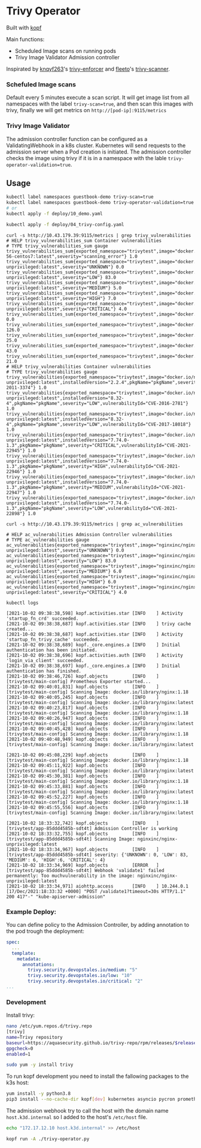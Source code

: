 # Trivy Operator

Built with [kopf](https://github.com/nolar/kopf)

Main functions:

* Scheduled Image scans on running pods
* Trivy Image Validator Admission controller

Inspirated by [knqyf263](https://github.com/knqyf263)'s [trivy-enforcer](https://github.com/aquasecurity/trivy-enforcer) and [fleeto](https://github.com/fleeto)'s [trivy-scanner](https://github.com/fleeto/trivy-scanner).

### Schefuled Image scans
Default every 5 minutes execute a scan script. It will get image list from all namespaces with the label `trivy-scan=true`, and then scan this images with trivy, finally we will get metrics on `http://[pod-ip]:9115/metrics`

### Trivy Image Validator
The admission controller function can be configured as a ValidatingWebhook in a k8s cluster. Kubernetes will send requests to the admission server when a Pod creation is initiated. The admission controller checks the image using trivy if it is in a namespace with the lable `trivy-operator-validation=true`.

## Usage

```bash
kubectl label namespaces guestbook-demo trivy-scan=true
kubectl label namespaces guestbook-demo trivy-operator-validation=true
# or
kubectl apply -f deploy/10_demo.yaml

kubectl apply -f deploy/04_trivy-config.yaml
```

~~~text
curl -s http://10.43.179.39:9115/metrics | grep trivy_vulnerabilities
# HELP trivy_vulnerabilities_sum Container vulnerabilities
# TYPE trivy_vulnerabilities_sum gauge
trivy_vulnerabilities_sum{exported_namespace="trivytest",image="docker.io/openshift/mysql-56-centos7:latest",severity="scanning_error"} 1.0
trivy_vulnerabilities_sum{exported_namespace="trivytest",image="docker.io/nginxinc/nginx-unprivileged:latest",severity="UNKNOWN"} 0.0
trivy_vulnerabilities_sum{exported_namespace="trivytest",image="docker.io/nginxinc/nginx-unprivileged:latest",severity="LOW"} 83.0
trivy_vulnerabilities_sum{exported_namespace="trivytest",image="docker.io/nginxinc/nginx-unprivileged:latest",severity="MEDIUM"} 5.0
trivy_vulnerabilities_sum{exported_namespace="trivytest",image="docker.io/nginxinc/nginx-unprivileged:latest",severity="HIGH"} 7.0
trivy_vulnerabilities_sum{exported_namespace="trivytest",image="docker.io/nginxinc/nginx-unprivileged:latest",severity="CRITICAL"} 4.0
trivy_vulnerabilities_sum{exported_namespace="trivytest",image="docker.io/library/nginx:1.18",severity="UNKNOWN"} 0.0
trivy_vulnerabilities_sum{exported_namespace="trivytest",image="docker.io/library/nginx:1.18",severity="LOW"} 126.0
trivy_vulnerabilities_sum{exported_namespace="trivytest",image="docker.io/library/nginx:1.18",severity="MEDIUM"} 25.0
trivy_vulnerabilities_sum{exported_namespace="trivytest",image="docker.io/library/nginx:1.18",severity="HIGH"} 43.0
trivy_vulnerabilities_sum{exported_namespace="trivytest",image="docker.io/library/nginx:1.18",severity="CRITICAL"} 21.0
# HELP trivy_vulnerabilities Container vulnerabilities
# TYPE trivy_vulnerabilities gauge
trivy_vulnerabilities{exported_namespace="trivytest",image="docker.io/nginxinc/nginx-unprivileged:latest",installedVersion="2.2.4",pkgName="pkgName",severity="LOW",vulnerabilityId="CVE-2011-3374"} 1.0
trivy_vulnerabilities{exported_namespace="trivytest",image="docker.io/nginxinc/nginx-unprivileged:latest",installedVersion="8.32-4",pkgName="pkgName",severity="LOW",vulnerabilityId="CVE-2016-2781"} 1.0
trivy_vulnerabilities{exported_namespace="trivytest",image="docker.io/nginxinc/nginx-unprivileged:latest",installedVersion="8.32-4",pkgName="pkgName",severity="LOW",vulnerabilityId="CVE-2017-18018"} 1.0
trivy_vulnerabilities{exported_namespace="trivytest",image="docker.io/nginxinc/nginx-unprivileged:latest",installedVersion="7.74.0-1.3",pkgName="pkgName",severity="CRITICAL",vulnerabilityId="CVE-2021-22945"} 1.0
trivy_vulnerabilities{exported_namespace="trivytest",image="docker.io/nginxinc/nginx-unprivileged:latest",installedVersion="7.74.0-1.3",pkgName="pkgName",severity="HIGH",vulnerabilityId="CVE-2021-22946"} 1.0
trivy_vulnerabilities{exported_namespace="trivytest",image="docker.io/nginxinc/nginx-unprivileged:latest",installedVersion="7.74.0-1.3",pkgName="pkgName",severity="MEDIUM",vulnerabilityId="CVE-2021-22947"} 1.0
trivy_vulnerabilities{exported_namespace="trivytest",image="docker.io/nginxinc/nginx-unprivileged:latest",installedVersion="7.74.0-1.3",pkgName="pkgName",severity="LOW",vulnerabilityId="CVE-2021-22898"} 1.0
~~~

~~~text
curl -s http://10.43.179.39:9115/metrics | grep ac_vulnerabilities

# HELP ac_vulnerabilities Admission Controller vulnerabilities
# TYPE ac_vulnerabilities gauge
ac_vulnerabilities{exported_namespace="trivytest",image="nginxinc/nginx-unprivileged:latest",severity="UNKNOWN"} 0.0
ac_vulnerabilities{exported_namespace="trivytest",image="nginxinc/nginx-unprivileged:latest",severity="LOW"} 83.0
ac_vulnerabilities{exported_namespace="trivytest",image="nginxinc/nginx-unprivileged:latest",severity="MEDIUM"} 6.0
ac_vulnerabilities{exported_namespace="trivytest",image="nginxinc/nginx-unprivileged:latest",severity="HIGH"} 6.0
ac_vulnerabilities{exported_namespace="trivytest",image="nginxinc/nginx-unprivileged:latest",severity="CRITICAL"} 4.0
~~~


~~~text
kubectl logs 

[2021-10-02 09:38:38,598] kopf.activities.star [INFO    ] Activity 'startup_fn_crd' succeeded.
[2021-10-02 09:38:38,687] kopf.activities.star [INFO    ] trivy cache created...
[2021-10-02 09:38:38,687] kopf.activities.star [INFO    ] Activity 'startup_fn_trivy_cache' succeeded.
[2021-10-02 09:38:38,689] kopf._core.engines.a [INFO    ] Initial authentication has been initiated.
[2021-10-02 09:38:38,696] kopf.activities.auth [INFO    ] Activity 'login_via_client' succeeded.
[2021-10-02 09:38:38,697] kopf._core.engines.a [INFO    ] Initial authentication has finished.
[2021-10-02 09:38:46,726] kopf.objects         [INFO    ] [trivytest/main-config] Prometheus Exporter started...
[2021-10-02 09:40:01,831] kopf.objects         [INFO    ] [trivytest/main-config] Scanning Image: docker.io/library/nginx:1.18
[2021-10-02 09:40:05,245] kopf.objects         [INFO    ] [trivytest/main-config] Scanning Image: docker.io/library/nginx:latest
[2021-10-02 09:40:23,817] kopf.objects         [INFO    ] [trivytest/main-config] Scanning Image: docker.io/library/nginx:1.18
[2021-10-02 09:40:26,947] kopf.objects         [INFO    ] [trivytest/main-config] Scanning Image: docker.io/library/nginx:latest
[2021-10-02 09:40:45,428] kopf.objects         [INFO    ] [trivytest/main-config] Scanning Image: docker.io/library/nginx:1.18
[2021-10-02 09:40:48,949] kopf.objects         [INFO    ] [trivytest/main-config] Scanning Image: docker.io/library/nginx:latest

[2021-10-02 09:45:08,229] kopf.objects         [INFO    ] [trivytest/main-config] Scanning Image: docker.io/library/nginx:1.18
[2021-10-02 09:45:11,922] kopf.objects         [INFO    ] [trivytest/main-config] Scanning Image: docker.io/library/nginx:latest
[2021-10-02 09:45:30,381] kopf.objects         [INFO    ] [trivytest/main-config] Scanning Image: docker.io/library/nginx:1.18
[2021-10-02 09:45:33,881] kopf.objects         [INFO    ] [trivytest/main-config] Scanning Image: docker.io/library/nginx:latest
[2021-10-02 09:45:52,227] kopf.objects         [INFO    ] [trivytest/main-config] Scanning Image: docker.io/library/nginx:1.18
[2021-10-02 09:45:55,556] kopf.objects         [INFO    ] [trivytest/main-config] Scanning Image: docker.io/library/nginx:latest

[2021-10-02 18:33:32,742] kopf.objects         [INFO    ] [trivytest/app-85ddd4585b-sdt4t] Admission Controller is working
[2021-10-02 18:33:32,755] kopf.objects         [INFO    ] [trivytest/app-85ddd4585b-sdt4t] Scanning Image: nginxinc/nginx-unprivileged:latest
[2021-10-02 18:33:34,967] kopf.objects         [INFO    ] [trivytest/app-85ddd4585b-sdt4t] severity: {'UNKNOWN': 0, 'LOW': 83, 'MEDIUM': 6, 'HIGH':6, 'CRITICAL': 4}
[2021-10-02 18:33:34,969] kopf.objects         [ERROR   ] [trivytest/app-85ddd4585b-sdt4t] Webhook 'validate1' failed permanently: Too muchvulnerability in the image: nginxinc/nginx-unprivileged:latest
[2021-10-02 18:33:34,971] aiohttp.access       [INFO    ] 10.244.0.1 [17/Dec/2021:18:33:32 +0000] "POST /validate1?timeout=30s HTTP/1.1" 200 417"-" "kube-apiserver-admission"
~~~

### Example Deploy:
You can define policy to the Admission Controller, by adding annotation to the pod trough the deployment:

```yaml
spec:
  ...
  template:
    metadata:
      annotations:
        trivy.security.devopstales.io/medium: "5"
        trivy.security.devopstales.io/low: "10"
        trivy.security.devopstales.io/critical: "2"
...
```

### Development

Install trivy:

```bash
nano /etc/yum.repos.d/trivy.repo
[trivy]
name=Trivy repository
baseurl=https://aquasecurity.github.io/trivy-repo/rpm/releases/$releasever/$basearch/
gpgcheck=0
enabled=1

sudo yum -y install trivy
```

To run kopf development you need to install the fallowing packages to the k3s host:

```bash
yum install -y python3.8
pip3 install --no-cache-dir kopf[dev] kubernetes asyncio pycron prometheus_client oscrypto certvalidator certbuilder validators pyOpenSSL
```

The admission webhook try to call the host with the domain name `host.k3d.internal` so I added to the host's `/etc/host` file.

```bash
echo "172.17.12.10 host.k3d.internal" >> /etc/host
```

```bash
kopf run -A ./trivy-operator.py
```
